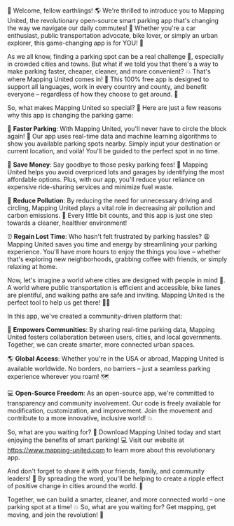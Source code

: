 🎉 Welcome, fellow earthlings! 🌎 We're thrilled to introduce you to Mapping United, the revolutionary open-source smart parking app that's changing the way we navigate our daily commutes! 💨 Whether you're a car enthusiast, public transportation advocate, bike lover, or simply an urban explorer, this game-changing app is for YOU! 👋

As we all know, finding a parking spot can be a real challenge 🤯, especially in crowded cities and towns. But what if we told you that there's a way to make parking faster, cheaper, cleaner, and more convenient? 💥 That's where Mapping United comes in! 🚀 This 100% free app is designed to support all languages, work in every country and county, and benefit everyone – regardless of how they choose to get around. 🌈

So, what makes Mapping United so special? 🤔 Here are just a few reasons why this app is changing the parking game:

🚀 **Faster Parking**: With Mapping United, you'll never have to circle the block again! 🔴 Our app uses real-time data and machine learning algorithms to show you available parking spots nearby. Simply input your destination or current location, and voilà! You'll be guided to the perfect spot in no time.

💸 **Save Money**: Say goodbye to those pesky parking fees! 💸 Mapping United helps you avoid overpriced lots and garages by identifying the most affordable options. Plus, with our app, you'll reduce your reliance on expensive ride-sharing services and minimize fuel waste.

🌿 **Reduce Pollution**: By reducing the need for unnecessary driving and circling, Mapping United plays a vital role in decreasing air pollution and carbon emissions. 🌟 Every little bit counts, and this app is just one step towards a cleaner, healthier environment!

⏰ **Regain Lost Time**: Who hasn't felt frustrated by parking hassles? 😩 Mapping United saves you time and energy by streamlining your parking experience. You'll have more hours to enjoy the things you love – whether that's exploring new neighborhoods, grabbing coffee with friends, or simply relaxing at home.

Now, let's imagine a world where cities are designed with people in mind 🌆. A world where public transportation is efficient and accessible, bike lanes are plentiful, and walking paths are safe and inviting. Mapping United is the perfect tool to help us get there! 🚶‍♀️

In this app, we've created a community-driven platform that:

👥 **Empowers Communities**: By sharing real-time parking data, Mapping United fosters collaboration between users, cities, and local governments. Together, we can create smarter, more connected urban spaces.

🌎 **Global Access**: Whether you're in the USA or abroad, Mapping United is available worldwide. No borders, no barriers – just a seamless parking experience wherever you roam! 🗺️

💻 **Open-Source Freedom**: As an open-source app, we're committed to transparency and community involvement. Our code is freely available for modification, customization, and improvement. Join the movement and contribute to a more innovative, inclusive world! 💥

So, what are you waiting for? 🤔 Download Mapping United today and start enjoying the benefits of smart parking! 💻 Visit our website at https://www.mapping-united.com to learn more about this revolutionary app.

And don't forget to share it with your friends, family, and community leaders! 👫 By spreading the word, you'll be helping to create a ripple effect of positive change in cities around the world. 🌊

Together, we can build a smarter, cleaner, and more connected world – one parking spot at a time! 💥 So, what are you waiting for? Get mapping, get moving, and join the revolution! 🔴